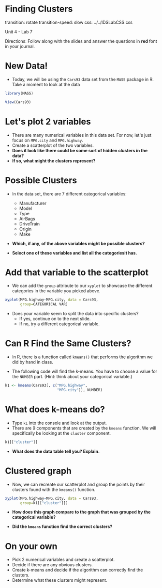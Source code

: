 Finding Clusters
========================================================
transition: rotate
transition-speed: slow
css: ../../IDSLabCSS.css

Unit 4 - Lab 7

Directions: Follow along with the slides and answer the questions in **red** font in your journal.
 



New Data!
====================

- Today, we will be using the `Cars93` data set from the `MASS` package in R. Take a moment to look at the data


```r
library(MASS)
```

```r
View(Cars93)
```

Let's plot 2 variables
====================

- There are many numerical variables in this data set. For now, let's just focus on `MPG.city` and `MPG.highway`.
- Create a scatterplot of the two variables.
- **Does it look like there could be some sort of hidden clusters in the data?**
- **If so, what might the clusters represent?**

Possible Clusters
====================

- In the data set, there are 7 different categorical variables: 
  - Manufacturer
  - Model
  - Type
  - AirBags
  - DriveTrain
  - Origin
  - Make

- **Which, if any, of the above variables might be possible clusters?**
- **Select one of these variables and list all the categoriesit has.**

Add that variable to the scatterplot
====================

- We can add the `group` attribute to our `xyplot` to showcase the different categories in the variable you picked above.


```r
xyplot(MPG.highway~MPG.city, data = Cars93,
       group=CATEGORICAL VAR)
```

- Does your variable seem to split the data into specific clusters?
  - If yes, continue on to the next slide.
  - If no, try a different categorical variable.

Can R Find the Same Clusters?
====================

- In R, there is a function called `kmeans()` that performs the algorithm we did by hand in class.

- The following code will find the k-means. You have to choose a value for the `NUMBER` part. (Hint: think about your categorical variable.)


```r
k1 <- kmeans(Cars93[, c("MPG.highway", 
                        "MPG.city")], NUMBER)
```

What does k-means do?
=====================

- Type `k1` into the console and look at the output.
- There are 9 components that are created by the `kmeans` function. We will specifically be looking at the `cluster` component.


```r
k1[["cluster"]]
```

- **What does the data table tell you? Explain.**

Clustered graph
====================

- Now, we can recreate our scatterplot and group the points by their clusters found with the `kmeans()` function.


```r
xyplot(MPG.highway~MPG.city, data = Cars93, 
       group=k1[["cluster"]])
```

- **How does this graph compare to the graph that was grouped by the categorical variable?**

- **Did the `kmeans` function find the correct clusters?**

On your own
===================
- Pick 2 numerical variables and create a scatterplot.
- Decide if there are any obvious clusters.
- Create k-means and decide if the algorithm can correctly find the clusters.
- Determine what these clusters might represent. 
